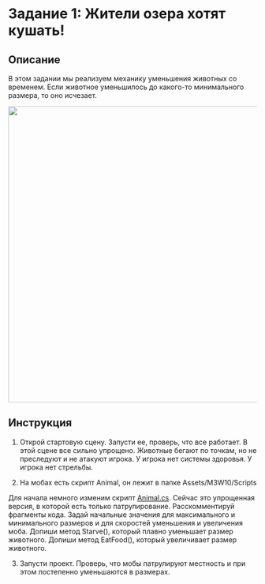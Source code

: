 # Задание 1: Жители озера хотят кушать!

## Описание

В этом задании мы реализуем механику уменьшения животных со временем. Если животное уменьшилось до какого-то минимального размера, то оно исчезает.

<img src="https://github.com/copetonrob/YP_Unity_M3_W10/blob/main/img/task1.gif" width="600"/>

## Инструкция

1) Открой стартовую сцену. Запусти ее, проверь, что все работает. В этой сцене все сильно упрощено. Животные бегают по точкам, но не преследуют и не атакуют игрока. У игрока нет системы здоровья. У игрока нет стрельбы.

2) На мобах есть скрипт Animal, он лежит в папке Assets/M3W10/Scripts

Для начала немного изменим скрипт [Animal.cs](https://github.com/copetonrob/YP_Unity_M3_W10/blob/main/Animal.cs). Сейчас это упрощенная версия, в которой есть только патрулирование. Расскомментируй фрагменты кода. Задай начальные значения для максимального и минимального размеров и для скоростей уменьшения и увеличения моба. Допиши метод Starve(), который плавно уменьшает размер животного. Допиши метод EatFood(), который увеличивает размер животного.

3) Запусти проект. Проверь, что мобы патрулируют местность и при этом постепенно уменьшаются в размерах.